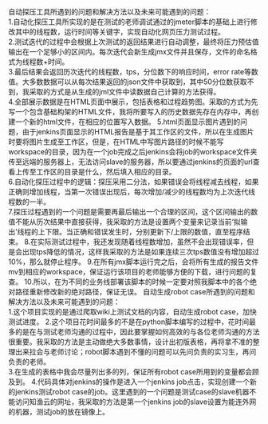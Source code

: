 自动探压工具所遇到的问题和解决方法以及未来可能遇到的问题：  
1.自动化探压工具所实现的是在测试的老师调试通过的jmeter脚本的基础上进行修改其中的线程数，运行时间等关键字，实现自动化网页压力测试过程。  
2.测试迭代的过程中会根据上次测试的返回结果进行自动调整，最终将压力预估值输出在一个足够小的区间内。每次迭代会新生成jmx文件并且保存，文件的命名格式为线程数+时间。  
3.最后结果会返回历次迭代的线程数，tps，分位数下的响应时间，error rate等数值。大多数数据可以从每次结果返回的json文件中获取到，其中50分位数获取不到，我采取的方式是从生成的jml文件中读数据自己计算的方法获得。  
4.全部展示数据是在HTML页面中展示，包括表格和过程趋势图。采取的方式为先写一个包含基础构架的HTML文件，我将所要写入的历史数据先存在内存中，再创建一个新的html文件，在相应的位置写入数据。
5.html页面显示图片遇到的问题，由于jenkins页面显示的HTML报告是基于其工作区的文件，所以在生成图片时要将图片生成至工作区，但是，在HTML中写图片路径的时候不能写workspace的目录，因为在一个job完成之后jenkins会将job的workspace文件夹传至远端的服务器上，无法访问slave的服务器，所以要通过jenkins的页面的url查看上传至工作区的目录是什么，然后填入相应的目录。  
6.自动化探压过程中的逻辑：探压采用二分法，如果错误会将线程减去线程，如果正确则增加线程，当第一次错误出现后，每次增加/减少的线程数均为上次迭代线程数的一半。  
7.探压过程遇到的一个问题是需要再最后输出一个合理的区间，这个区间输出的数值不能从历次结果中直接获得，我采取的方法是设置两个变量来记录当前‘拟输出’线程的上下限。当正确和错误发生时，分别更新下/上限的数值，直至程序结束。
8.在实际测试过程中，我还发现随着线程数增加，虽然不会出现错误率，但是会出现tps降低的情况，这样我采取的方法是如果连续三次tps数值没有增加超过10%，那么就停止程序。
9.在所有jmx脚本运行完之后，会将所有生成的报告文件mv到相应的workspace，保证运行该项目的老师能够方便的下载，进行问题的复查。
10.所以，在为不同的业务线部署该脚本的时候一定要对照我脚本中的各个绝对路径重新修改新的绝对路径，保证无误。
自动生成robot case所遇到的问题和解决方法以及未来可能遇到的问题：  
1.这个项目实现的是通过爬取wiki上测试文档的内容，自动生成robot case，加快测试进度。
2.这个项目花时间最多的不是在python脚本编写的过程中，花时间最多的是在与测试老师沟通的过程中，因此要掌握如何高效的与各位老师沟通的方法很重要。我采取的方法是主动做绝大多数事情，设计出初版表格，再将拿不准的整理出来拉会与老师讨论；robot脚本遇到不懂的问题可以先问负责的实习生，再问负责的老师。  
3.在生成的表格中我会尽量列出多的列，保证所有robot case所用到的变量都会顾及到。
4.代码具体对jenkins的操作是进入一个jenkins job点击，实现创建一个新的jenkins测试robot case的job。这里遇到的一个问题是测试case的slave机器不能访问知渔云的网址，我采取的方法是第一个jenkins job的slave设置为能连外网的机器，测试job的放在镜像上。